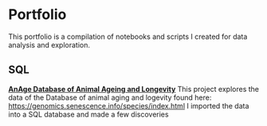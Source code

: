 # Portfolio
This portfolio is a compilation of notebooks and scripts I created for data analysis and exploration.

## SQL
**[AnAge Database of Animal Ageing and Longevity](https://github.com/mikebeccaria/portfolio/blob/main/Anage.sql)**
This project explores the data of the Database of animal aging and logevity found here: https://genomics.senescence.info/species/index.html
I imported the data into a SQL database and made a few discoveries
